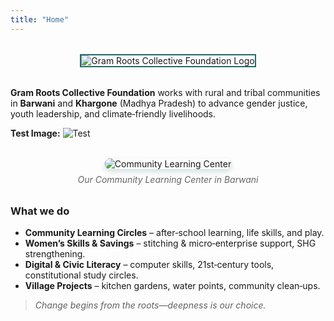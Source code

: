 ```yaml
---
title: "Home"
---
```


<div style="text-align: center; margin: 2rem 0;">
  <img src="/images/logo.png" alt="Gram Roots Collective Foundation Logo" class="logo" style="max-height: 120px; width: auto; border: 2px solid #1F6B6B;">
</div>

**Gram Roots Collective Foundation** works with rural and tribal communities in **Barwani** and **Khargone** (Madhya Pradesh) to advance gender justice, youth leadership, and climate‑friendly livelihoods.

**Test Image:** ![Test](/images/logo.png)

<div style="text-align: center; margin: 2rem 0;">
  <img src="/images/computer-centre-photo.jpeg" alt="Community Learning Center" style="max-width: 100%; height: auto; border-radius: 8px; box-shadow: 0 4px 8px rgba(31, 107, 107, 0.2);">
  <p style="font-style: italic; color: #666; margin-top: 0.5rem;">Our Community Learning Center in Barwani</p>
</div>

### What we do
- **Community Learning Circles** – after‑school learning, life skills, and play.
- **Women’s Skills & Savings** – stitching & micro‑enterprise support, SHG strengthening.
- **Digital & Civic Literacy** – computer skills, 21st‑century tools, constitutional study circles.
- **Village Projects** – kitchen gardens, water points, community clean‑ups.

> *Change begins from the roots—deepness is our choice.*
